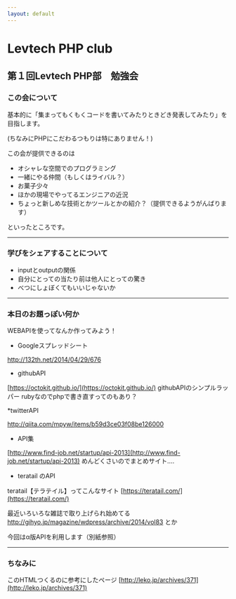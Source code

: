 ```yaml
---
layout: default
---
```


# Levtech PHP club

## 第１回Levtech PHP部　勉強会

### この会について
基本的に「集まってもくもくコードを書いてみたりときどき発表してみたり」を目指します。

(ちなみにPHPにこだわるつもりは特にありません！)

この会が提供できるのは

* オシャレな空間でのプログラミング
* 一緒にやる仲間（もしくはライバル？）
* お菓子少々
* ほかの現場でやってるエンジニアの近況
* ちょっと新しめな技術とかツールとかの紹介？（提供できるようがんばります）

といったところです。

---

### 学びをシェアすることについて

* inputとoutputの関係
* 自分にとっての当たり前は他人にとっての驚き
* べつにしょぼくてもいいじゃないか

---

### 本日のお題っぽい何か
WEBAPIを使ってなんか作ってみよう！

* Googleスプレッドシート

http://132th.net/2014/04/29/676

* githubAPI

[https://octokit.github.io/](https://octokit.github.io/) githubAPIのシンプルラッパー
rubyなのでphpで書き直すってのもあり？

*twitterAPI

http://qiita.com/mpyw/items/b59d3ce03f08be126000


* API集

[http://www.find-job.net/startup/api-2013](http://www.find-job.net/startup/api-2013)
めんどくさいのでまとめサイト....

* teratail のAPI

teratail【テラテイル】ってこんなサイト
[https://teratail.com/](https://teratail.com/)

最近いろいろな雑誌で取り上げられ始めてる
http://gihyo.jp/magazine/wdpress/archive/2014/vol83 とか


今回はα版APIを利用します（別紙参照）

---

### ちなみに
このHTMLつくるのに参考にしたページ
[http://leko.jp/archives/371](http://leko.jp/archives/371)
